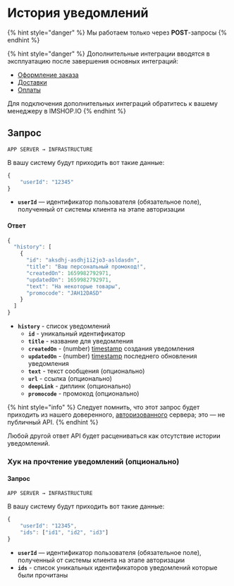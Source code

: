 # История уведомлений

{% hint style="danger" %}
Мы работаем только через **POST**-запросы
{% endhint %}

{% hint style="danger" %}
Дополнительные интеграции вводятся в эксплуатацию после завершения основных интеграций:

* [Оформление заказа](../../osnovnye-integracii/oformlenie-zakaza.md)
* [Доставки](../../osnovnye-integracii/dostavki.md)
* [Оплаты](../../osnovnye-integracii/oplaty.md)

Для подключения дополнительных интеграций обратитесь к вашему менеджеру в IMSHOP.IO
{% endhint %}

## Запрос

`APP SERVER → INFRASTRUCTURE`

В вашу систему будут приходить вот такие данные:

```javascript
{
    "userId": "12345"
}
```

* **`userId`** — идентификатор пользователя (обязательное поле), полученный от системы клиента на этапе авторизации

#### Ответ

```javascript
{
  "history": [
    {
      "id": "aksdhj-asdhj1i2jo3-asldasdn",
      "title": "Ваш персональный промокод!",
      "createdOn": 1659982792971,
      "updatedOn": 1659982792971,
      "text": "На некоторые товары",
      "promocode": "JAH12DASD"
    }
  ]
}
```

* **`history`** - список уведомлений
  * **`id`** - уникальный идентификатор
  * **`title`** - название для уведомления
  * **`createdOn`** - (number) [timestamp](https://www.unixtimestamp.com/) создания уведомления
  * **`updatedOn`** - (number) [timestamp](https://www.unixtimestamp.com/) последнего обновления уведомления
  * **`text`** - текст сообщения (опционально)
  * **`url`** - ссылка (опционально)
  * **`deepLink`** - диплинк (опционально)
  * **`promocode`** - промокод (опционально)

{% hint style="info" %}
Следует помнить, что этот запрос будет приходить из нашего доверенного, [авторизованного](broken-reference) сервера; это — не публичный API.
{% endhint %}

Любой другой ответ API будет расцениваться как отсутствие истории уведомлений.



### Хук на прочтение уведомлений (опционально)

#### Запрос

`APP SERVER → INFRASTRUCTURE`

В вашу систему будут приходить вот такие данные:

```javascript
{
    "userId": "12345",
    "ids": ["id1", "id2", "id3"]
}
```

* **`userId`** — идентификатор пользователя (обязательное поле), полученный от системы клиента на этапе авторизации
* **`ids`** - список уникальных идентификаторов уведомлений которые были прочитаны

